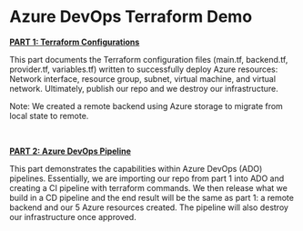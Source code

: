 <h1><strong>Azure DevOps Terraform Demo</strong></h1>
<p><span style="text-decoration: underline;"><strong>PART 1: Terraform Configurations</strong></span></p>
<p><span style="font-weight: 400;">This part documents the Terraform configuration files (main.tf, backend.tf, provider.tf, variables.tf) written to successfully deploy Azure resources: Network interface, resource group, subnet, virtual machine, and virtual network. Ultimately, publish our repo and we destroy our infrastructure.</span></p>
<p><span style="font-weight: 400;">Note: We created a remote backend using Azure storage to migrate from local state to remote.</span></p>
<p>&nbsp;</p>
<p><span style="text-decoration: underline;"><span style="font-weight: 400;"><strong>PART 2: Azure DevOps Pipeline</strong></span></span></p>
<p><span style="font-weight: 400;">This part demonstrates the capabilities within Azure DevOps (ADO) pipelines. Essentially, we are importing our repo from part 1 into ADO and creating a CI pipeline with terraform commands. We then release what we build in a CD pipeline and the end result will be the same as part 1: a remote backend and our 5 Azure resources created. The pipeline will also destroy our infrastructure once approved.</span></p>
